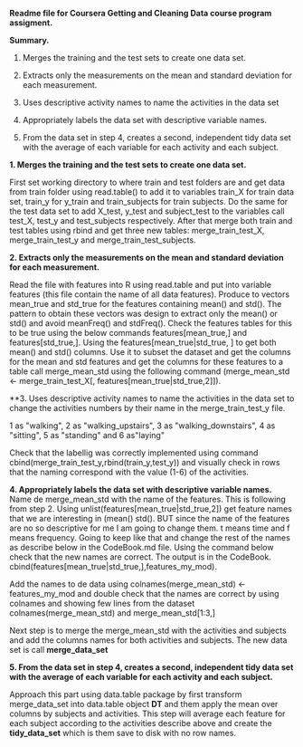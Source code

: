 **Readme file for Coursera Getting and Cleaning Data course program assigment.**

**Summary.**

1. Merges the training and the test sets to create one data set.

2. Extracts only the measurements on the mean and standard deviation for each measurement.

3. Uses descriptive activity names to name the activities in the data set

4. Appropriately labels the data set with descriptive variable names.

5. From the data set in step 4, creates a second, independent tidy data set with the average of each variable for each activity and each subject.

**1. Merges the training and the test sets to create one data set.**

First set working directory to where train and test folders are and get data from train folder using read.table()
to add it to variables train_X for train data set, train_y for y_train and train_subjects for train subjects.
Do the same for the test data set to add X_test, y_test and subject_test to the variables call test_X, test_y and test_subjects respectively. After that merge both train and test tables using rbind and get three new tables: merge_train_test_X, merge_train_test_y and merge_train_test_subjects.

**2. Extracts only the measurements on the mean and standard deviation for each measurement.**

Read the file with features into R using read.table and put into variable features (this file contain the name of all data features). Produce to vectors mean_true and std_true for the features containing mean() and std(). The pattern to obtain these vectors was design to extract only the mean() or std() and avoid meanFreq() and stdFreq(). 
Check the features tables for this to be true using the below commands features[mean_true,] and features[std_true,].
Using the features[mean_true|std_true, ] to get both mean() and std() columns.
Use it to subset the dataset and get the columns for the mean and std features and get the columns for these features to a table call merge_mean_std using the following command (merge_mean_std <- merge_train_test_X[, features[mean_true|std_true,2]]).

**3. Uses descriptive activity names to name the activities in the data set to change the activities numbers by their name in the merge_train_test_y file.

1 as "walking", 2 as "walking_upstairs", 3 as "walking_downstairs", 4 as "sitting", 5 as "standing" and 6 as"laying"

Check that the labellig was correctly implemented using command cbind(merge_train_test_y,rbind(train_y,test_y)) and visually check in rows that the naming correspond with the value (1-6) of the activities. 

**4. Appropriately labels the data set with descriptive variable names.**
Name de merge_mean_std with the name of the features. This is following from step 2.
Using unlist(features[mean_true|std_true,2]) get feature names that we are interesting in (mean() std().
BUT since the name of the features are no so descriptive for me I am going to change them. t means time and f means frequency. Going to keep like that and change the rest of the names as describe below in the CodeBook.md file.
Using the command below check that the new names are correct. The output is in the CodeBook.
cbind(features[mean_true|std_true,],features_my_mod).

Add the names to de data using colnames(merge_mean_std) <- features_my_mod and double check that the names are correct by using colnames and showing few lines from the dataset colnames(merge_mean_std) and merge_mean_std[1:3,]

Next step is to merge the merge_mean_std with the activities and subjects and add the columns names for both activities and subjects. The new data set is call **merge_data_set**

**5. From the data set in step 4, creates a second, independent tidy data set with the average of each variable for each activity and each subject.**

Approach this part using data.table package by first transform merge_data_set into data.table object **DT** and them apply the mean over columns by subjects and activities. This step will average each feature for each subject according to the activities describe above and create the **tidy_data_set** which is them save to disk with no row names.

